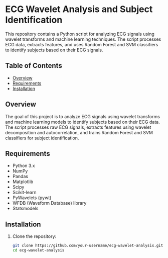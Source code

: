 # ECG Wavelet Analysis and Subject Identification

This repository contains a Python script for analyzing ECG signals using wavelet transforms and machine learning techniques. The script processes ECG data, extracts features, and uses Random Forest and SVM classifiers to identify subjects based on their ECG signals.

## Table of Contents
- [Overview](#overview)
- [Requirements](#requirements)
- [Installation](#installation)

## Overview

The goal of this project is to analyze ECG signals using wavelet transforms and machine learning models to identify subjects based on their ECG data. The script processes raw ECG signals, extracts features using wavelet decomposition and autocorrelation, and trains Random Forest and SVM classifiers for subject identification.

## Requirements

- Python 3.x
- NumPy
- Pandas
- Matplotlib
- Scipy
- Scikit-learn
- PyWavelets (pywt)
- WFDB (Waveform Database) library
- Statsmodels

## Installation

1. Clone the repository:
   ```bash
   git clone https://github.com/your-username/ecg-wavelet-analysis.git
   cd ecg-wavelet-analysis
